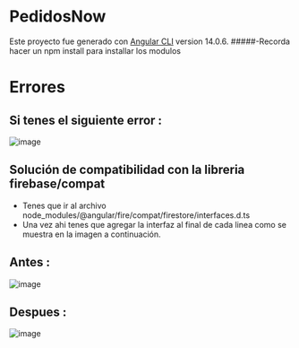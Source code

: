# PedidosNow

Este proyecto fue generado con [Angular CLI](https://github.com/angular/angular-cli) version 14.0.6.
#####-Recorda hacer un npm install para installar los modulos
# Errores
## Si tenes el siguiente **error** :
![image](https://user-images.githubusercontent.com/48962903/210418576-986b2022-4239-45a2-b512-f7514cdfe294.png)

## Solución de compatibilidad con la libreria **firebase/compat**

- Tenes que ir al archivo node_modules/@angular/fire/compat/firestore/interfaces.d.ts
- Una vez ahi tenes que agregar la interfaz <t> al final de cada linea como se muestra en la imagen a continuación.


## Antes :
![image](https://user-images.githubusercontent.com/48962903/210418944-63102ddb-c45f-4883-8361-f28f85306c15.png)


## Despues :
![image](https://user-images.githubusercontent.com/48962903/210419023-769d91e4-318d-4d4f-86a6-fd19f44f3af9.png)

